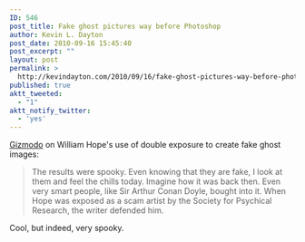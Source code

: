 ```yaml
---
ID: 546
post_title: Fake ghost pictures way before Photoshop
author: Kevin L. Dayton
post_date: 2010-09-16 15:45:40
post_excerpt: ""
layout: post
permalink: >
  http://kevindayton.com/2010/09/16/fake-ghost-pictures-way-before-photoshop/
published: true
aktt_tweeted:
  - "1"
aktt_notify_twitter:
  - 'yes'
---
```

<a title="http://gizmodo.com/5639669/the-first-photographs-of-ghosts" href="http://gizmodo.com/5639669/the-first-photographs-of-ghosts" target="_blank">Gizmodo</a> on William Hope's use of double exposure to create fake ghost images:
<blockquote>The results were spooky. Even knowing that they are fake, I look at them  and feel the chills today. Imagine how it was back then. Even very  smart people, like Sir Arthur Conan Doyle, bought into it. When Hope was  exposed as a scam artist by the Society for Psychical Research, the  writer defended him.</blockquote>
Cool, but indeed, very spooky.